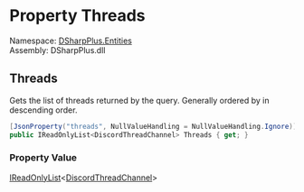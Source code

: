 # Property Threads

Namespace: [DSharpPlus.Entities](DSharpPlus.Entities.md)  
Assembly: DSharpPlus.dll

## <a id="DSharpPlus_Entities_ThreadQueryResult_Threads"></a>Threads

Gets the list of threads returned by the query. Generally ordered by <xref href="DSharpPlus.Entities.DiscordThreadChannelMetadata.ArchiveTimestamp" data-throw-if-not-resolved="false"></xref> in descending order.

```csharp
[JsonProperty("threads", NullValueHandling = NullValueHandling.Ignore)]
public IReadOnlyList<DiscordThreadChannel> Threads { get; }
```

### Property Value

[IReadOnlyList](https://learn.microsoft.com/dotnet/api/system.collections.generic.ireadonlylist\-1)<[DiscordThreadChannel](DSharpPlus.Entities.DiscordThreadChannel.md)\>

